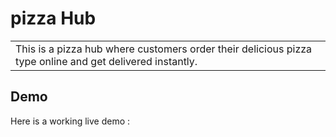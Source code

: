 # pizza Hub
<table>
<tr>
<td>
  This is a pizza hub  where customers order their delicious pizza type online and get delivered instantly.
</td>
</tr>
</table>

## Demo
Here is a working live demo : 